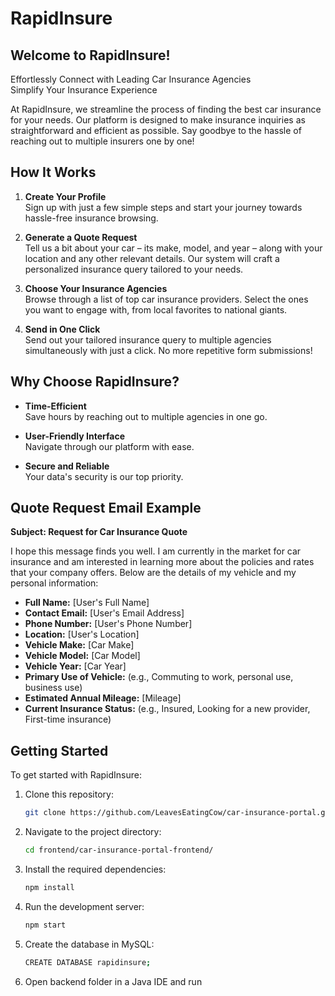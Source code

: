 # RapidInsure

## Welcome to RapidInsure!

Effortlessly Connect with Leading Car Insurance Agencies  
Simplify Your Insurance Experience

At RapidInsure, we streamline the process of finding the best car insurance for your needs. Our platform is designed to make insurance inquiries as straightforward and efficient as possible. Say goodbye to the hassle of reaching out to multiple insurers one by one!

## How It Works

1. **Create Your Profile**  
   Sign up with just a few simple steps and start your journey towards hassle-free insurance browsing.

2. **Generate a Quote Request**  
   Tell us a bit about your car – its make, model, and year – along with your location and any other relevant details. Our system will craft a personalized insurance query tailored to your needs.

3. **Choose Your Insurance Agencies**  
   Browse through a list of top car insurance providers. Select the ones you want to engage with, from local favorites to national giants.

4. **Send in One Click**  
   Send out your tailored insurance query to multiple agencies simultaneously with just a click. No more repetitive form submissions!

## Why Choose RapidInsure?

- **Time-Efficient**  
  Save hours by reaching out to multiple agencies in one go.

- **User-Friendly Interface**  
  Navigate through our platform with ease.

- **Secure and Reliable**  
  Your data's security is our top priority.

## Quote Request Email Example

**Subject: Request for Car Insurance Quote**

I hope this message finds you well. I am currently in the market for car insurance and am interested in learning more about the policies and rates that your company offers. Below are the details of my vehicle and my personal information:

- **Full Name:** [User's Full Name]
- **Contact Email:** [User's Email Address]
- **Phone Number:** [User's Phone Number]
- **Location:** [User's Location]
- **Vehicle Make:** [Car Make]
- **Vehicle Model:** [Car Model]
- **Vehicle Year:** [Car Year]
- **Primary Use of Vehicle:** (e.g., Commuting to work, personal use, business use)
- **Estimated Annual Mileage:** [Mileage]
- **Current Insurance Status:** (e.g., Insured, Looking for a new provider, First-time insurance)


## Getting Started

To get started with RapidInsure:

1. Clone this repository:
   ```bash
   git clone https://github.com/LeavesEatingCow/car-insurance-portal.git
2. Navigate to the project directory:
   ```bash
   cd frontend/car-insurance-portal-frontend/
3. Install the required dependencies:
   ```bash
   npm install
4. Run the development server:
   ```bash
   npm start
5. Create the database in MySQL:
   ```bash
   CREATE DATABASE rapidinsure;
6. Open backend folder in a Java IDE and run

